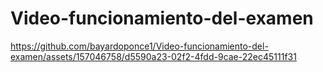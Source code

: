 # Video-funcionamiento-del-examen


https://github.com/bayardoponce1/Video-funcionamiento-del-examen/assets/157046758/d5590a23-02f2-4fdd-9cae-22ec45111f31

